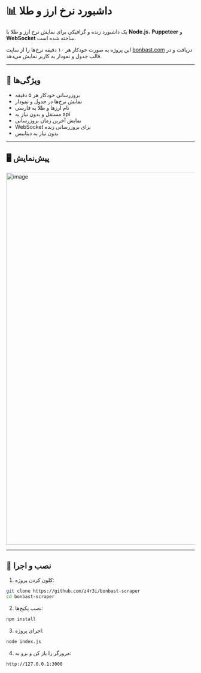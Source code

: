 # 📊 داشبورد نرخ ارز و طلا

یک داشبورد زنده و گرافیکی برای نمایش نرخ ارز و طلا با **Node.js**، **Puppeteer** و **WebSocket** ساخته شده است.

این پروژه به صورت خودکار هر ۱۰ دقیقه نرخ‌ها را از سایت [bonbast.com](https://www.bonbast.com) دریافت و در قالب جدول و نمودار به کاربر نمایش می‌دهد.

---

## 🎯 ویژگی‌ها
- بروزرسانی خودکار هر ۵ دقیقه  
- نمایش نرخ‌ها در جدول و نمودار  
- نام ارزها و طلا به فارسی  
- مستقل و بدون نیاز به api 
- نمایش آخرین زمان بروزرسانی  
- WebSocket برای بروزرسانی زنده  
- بدون نیاز به دیتابیس  

---

## 🖥 پیش‌نمایش

 <img width="649" height="993" alt="image" src="https://github.com/user-attachments/assets/d3752ae6-61fd-4d7b-80f0-be5e3746eb4a" />


---

## 📌 نصب و اجرا

1. کلون کردن پروژه:
```bash
git clone https://github.com/z4r3i/bonbast-scraper
cd bonbast-scraper
```
2. نصب پکیج‌ها:
```bash
npm install
```

3.  اجرای پروژه:

```bash
node index.js
```
4. مرورگر را باز کن و برو به:


 ```
http://127.0.0.1:3000
```
